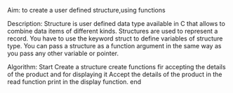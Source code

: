 Aim:
to create a user defined structure,using functions

Description:
Structure is user defined data type available in C that allows to combine data items of different kinds. Structures are used to represent a record. You have to use the keyword struct to define variables of structure type. 
You can pass a structure as a function argument in the same way as you pass any other variable or pointer.

Algorithm:
Start
Create a structure
create functions fir accepting the details of the product and for displaying it
Accept the details of the product in the read function
print in the display function.
end
